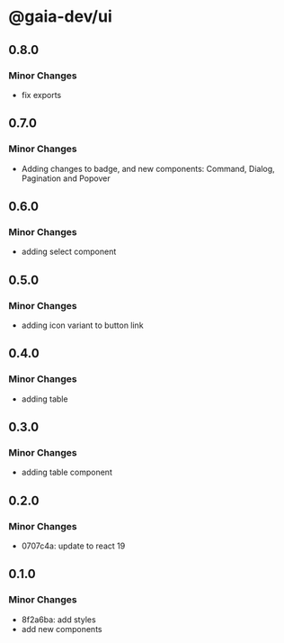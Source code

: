 # @gaia-dev/ui

## 0.8.0

### Minor Changes

- fix exports

## 0.7.0

### Minor Changes

- Adding changes to badge, and new components: Command, Dialog, Pagination and Popover

## 0.6.0

### Minor Changes

- adding select component

## 0.5.0

### Minor Changes

- adding icon variant to button link

## 0.4.0

### Minor Changes

- adding table

## 0.3.0

### Minor Changes

- adding table component

## 0.2.0

### Minor Changes

- 0707c4a: update to react 19

## 0.1.0

### Minor Changes

- 8f2a6ba: add styles
- add new components

